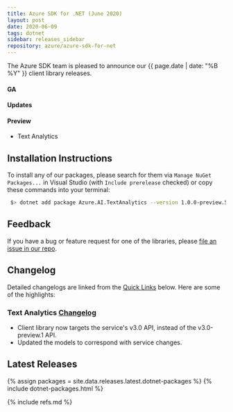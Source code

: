 ```yaml
---
title: Azure SDK for .NET (June 2020)
layout: post
date: 2020-06-09
tags: dotnet
sidebar: releases_sidebar
repository: azure/azure-sdk-for-net
---
```


The Azure SDK team is pleased to announce our {{ page.date | date: "%B %Y" }} client library releases.

#### GA


#### Updates


#### Preview

- Text Analytics

## Installation Instructions

To install any of our packages, please search for them via `Manage NuGet Packages...` in Visual Studio (with `Include prerelease` checked) or copy these commands into your terminal:

```bash
 $> dotnet add package Azure.AI.TextAnalytics --version 1.0.0-preview.5
```

## Feedback

If you have a bug or feature request for one of the libraries, please [file an issue in our repo](https://github.com/Azure/azure-sdk-for-net/issues/new/choose).

## Changelog

Detailed changelogs are linked from the [Quick Links](#quick-links) below. Here are some of the highlights:

### Text Analytics [Changelog](https://github.com/Azure/azure-sdk-for-net/blob/master/sdk/textanalytics/Azure.AI.TextAnalytics/CHANGELOG.md)

- Client library now targets the service's v3.0 API, instead of the v3.0-preview.1 API.
- Updated the models to correspond with service changes.

## Latest Releases

{% assign packages = site.data.releases.latest.dotnet-packages %}
{% include dotnet-packages.html %}

{% include refs.md %}
